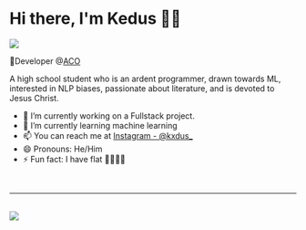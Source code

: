 # Hi there, I'm Kedus 👋🏽
<img src="https://i.ibb.co/JKg3xXV/Git-Hub-Profile-1-2.png">

🔵Developer @[ACO](https://website.smb.company)

A high school student who is an ardent programmer, drawn towards ML, interested in NLP biases, passionate about literature, and is devoted to Jesus Christ.

- 🔭 I’m currently working on a Fullstack project.
- 🌱 I’m currently learning machine learning
- 📫 You can reach me at [Instagram - @kxdus_](https://www.instagram.com/kxdus_/)
- 😄 Pronouns: He/Him
- ⚡ Fun fact: I have flat 🦶🏽🦶🏽

<br />
<hr />
<br />

<img src="https://github-readme-stats.vercel.app/api?username=Lilkedus&&show_icons=true&title_color=ffffff&icon_color=0073D2&text_color=daf7dc&bg_color=212121">
